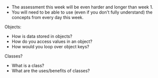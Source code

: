 - The assessment this week will be even harder and longer than week 1. 
- You will need to be able to use (even if you don't fully understand) the concepts from every day this week. 

Objects:

- How is data stored in objects?
- How do you access values in an object?
- How would you loop over object keys?

Classes?

- What is a class?
- What are the uses/benefits of classes?
